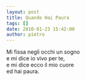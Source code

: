 ```yaml
---
layout: post
title: Quando Hai Paura
tags: []
date: 2010-01-23 15:42:00
author: pietro
---
```

Mi fissa negli occhi un sogno<br/>e mi dice io vivo per te,<br/>e mi dice ecco il mio cuore<br/>ed hai paura.<br/>
